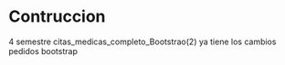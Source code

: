 # Contruccion
4 semestre
citas_medicas_completo_Bootstrao(2) ya tiene los cambios pedidos bootstrap

